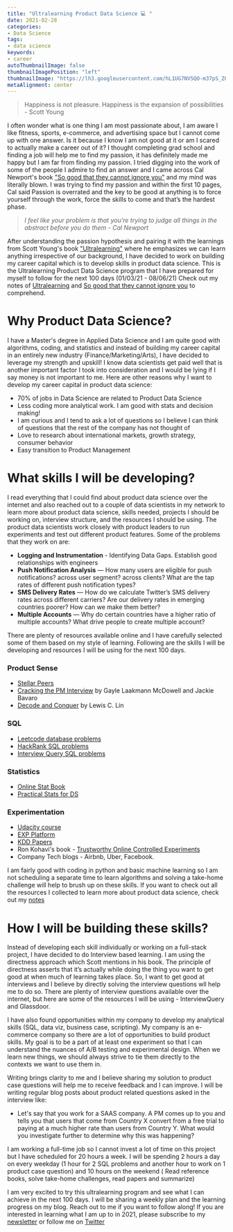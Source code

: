 ```yaml
---
title: "Ultralearning Product Data Science 💻 "
date: 2021-02-28
categories:
- Data Science
tags:
- data science
keywords:
- career
autoThumbnailImage: false
thumbnailImagePosition: "left"
thumbnailImage: "https://lh3.googleusercontent.com/hL1UG7NV5QO-m37pS_Z0RIsl5ZVSVYdhroDhUgN6Dzk-OGT5y3B699YO0PG7IzCspVGHgt4RUqxNzNDaSz8jxmBrDE-uNXNl09lCC9z7sSIa9-40sCZo3nS0JoBMfeKTPVUqTv-WpfqLssv0I7MDZ1Y57w-5gNT8HPYzoSA2tbL8zh-0bitg9-GfrGeJkcaQ6kIDbZQBnwKG-iP-5JlSxTZZeN9gAnHu7bemkhq_OeaoWdtWQo72tn1f-8BQ6SusGNdl44iYzoLT2iIhyHtUUhvmImEXAwyKJhLiPX7KEXXo9kR-NJj0OoeEJvORqczMpzxaK5Ur--Fu2EhNhrBvooK9skQnDiIAAlpd_Bgf-gdKFJF5N9ZIuxgiDd3q3GyaQw1g28eGVWhlqBZlTBuL2Inx_xvoaNdIEH3nXNdDjyFf2xJinKbtyac-G0SEZBErASRuHodhiRwuovBOQp8W8J-Rp8JXLEeH4Nh64uokYxwyNOYVkgiV72D9XG1Ws9SwR0aZPxzNdqq1Asq1oVNz4K1gUOi7TTD7DxHi0afxb1zkmCNWjDCuMckZ5oABQmlGuoUUVuRTWbQxKA75QfO9OhJYMQH1YcwfaVKKK8Gu8UMoFzhXuDUpfYEf0jrF49cmWWIbo4hBOo3-RrphoV2XF5CEaKtBLifIgrOMu3o5AACCxr-OvTab0Z80QysXJg=w500-h333-no?authuser=0"
metaAlignment: center
---
```

> Happiness is not pleasure. Happiness is the expansion of possibilities - Scott Young


I often wonder what is one thing I am most passionate about, I am aware  I like fitness, sports, e-commerce, and advertising space but I cannot come up with one answer. 
Is it because I know I am not good at it or am I scared to actually make a career out of it? 
I thought completing grad school and finding a job will help me to find my passion, it has definitely made me happy but I am far from finding my passion. 
I tried digging into the work of some of the people I admire to find an answer and I came across Cal Newport's book ["So good that they cannot ignore you"](https://www.amazon.com/Good-They-Cant-Ignore-You/dp/1455509124)
and my mind was literally blown. I was trying to find my passion and within the first 10 pages, Cal said Passion is overrated and the key to be good at anything is to force yourself through the work, force the skills to come and that’s the hardest phase.

> *I feel like your problem is that you’re trying to judge all things in the abstract before you do them - Cal Newport*

After understanding the passion hypothesis and pairing it with the learnings from Scott Young's book ["Ultralearning"](https://www.amazon.com/Ultralearning-Master-Outsmart-Competition-Accelerate/dp/006285268X) 
where he emphasizes we can learn anything irrespective of our background, I have decided to work on building my career capital which is to develop skills in product data science. This is the Ultralearning Product Data Science program that I have prepared for myself to follow for the next 100 days (01/03/21 -  08/06/21) 
Check out my notes of [Ultralearning](https://www.notion.so/Ultralearning-2507ce63b4564f0482a544749e31b1f1) and [So good that they cannot ignore you](https://www.notion.so/So-good-that-they-can-t-ignore-you-39c03841ad344221b2db59b5e62b837c) to comprehend.

# Why Product Data Science?

I have a Master's degree in Applied Data Science and I am quite good with algorithms, coding, and statistics and instead of building my career capital in an entirely new industry (Finance/Marketing/Arts), I have decided to leverage my strength and upskill! 
I know data scientists get paid well that is another important factor I took into consideration and I would be lying if I say money is not important to me. Here are other reasons why I want to develop my career capital in product data science:

- 70% of jobs in Data Science are related to Product Data Science
- Less coding more analytical work. I am good with stats and decision making!
- I am curious and I tend to ask a lot of questions so I believe I can think of questions that the rest of the company has not thought of
- Love to research about international markets, growth strategy, consumer behavior
- Easy transition to Product Management

# What skills I will be developing?


 I read everything that I could find about product data science over the internet and also reached out to a couple of data scientists in my network to learn more about product data science, skills needed, projects I should be working on, interview structure, and the resources I should be using. 
 The product data scientists work closely with product leaders to run experiments and test out different product features. Some of the problems that they work on are:
 
 - **Logging and Instrumentation** - Identifying Data Gaps. Establish good relationships with engineers
- **Push Notification Analysis** — How many users are eligible for push notifications? across user segment? across clients? What are the tap rates of different push notification types?
- **SMS Delivery Rates** — How do we calculate Twitter’s SMS delivery rates across different carriers? Are our delivery rates in emerging countries poorer? How can we make them better?
- **Multiple Accounts** — Why do certain countries have a higher ratio of multiple accounts? What drive people to create multiple account?

There are plenty of resources available online and I have carefully selected some of them based on my style of learning. Following are the skills I will be developing and resources I will be using for the next 100 days.

### Product Sense

- [Stellar Peers](https://stellarpeers.com/blog/)
- [Cracking the PM Interview](https://www.amazon.com/Cracking-PM-Interview-Product-Technology/dp/0984782818/ref=sr_1_1?s=books&ie=UTF8&qid=1530848116&sr=1-1&keywords=cracking+the+pm+interview) by Gayle Laakmann McDowell and Jackie Bavaro
- [Decode and Conquer](https://www.amazon.com/Decode-Conquer-Answers-Management-Interviews/dp/0615930417/ref=sr_1_1?s=books&ie=UTF8&qid=1530848101&sr=1-1&keywords=decode+and+conquer) by Lewis C. Lin

### SQL

- [Leetcode database problems](https://leetcode.com/problemset/database/)
- [HackRank SQL problems](https://www.hackerrank.com/domains/sql?filters%5Bstatus%5D%5B%5D=unsolved&badge_type=sql)
- [Interview Query SQL problems](https://www.interviewquery.com/)

### Statistics

- [Online Stat Book](http://onlinestatbook.com/2/index.html)
- [Practical Stats for DS](https://www.amazon.com/Practical-Statistics-Data-Scientists-Essential/dp/1491952962/ref=sr_1_1?ie=UTF8&qid=1530849206&sr=8-1&keywords=practical+statistics+for+data+scientists)

### Experimentation

- [Udacity course](https://www.udacity.com/course/ab-testing--ud257)
- [EXP Platform](https://exp-platform.com/2017abtestingtutorial/)
- [KDD Papers](https://www.kdd.org/kdd2017/accepted-papers)
- Ron Kohavi's book - [Trustworthy Online Controlled Experiments](https://www.amazon.com/Trustworthy-Online-Controlled-Experiments-Practical/dp/1108724264)
- Company Tech blogs - Airbnb, Uber, Facebook.

 I am fairly good with coding in python and basic machine learning so I am not scheduling a separate time to learn algorithms and solving a take-home challenge will help to brush up on these skills.
 If you want to check out all the resources I collected to learn more about product data science, check out my [notes](https://www.notion.so/Breaking-into-Product-Data-Science-c7ade9e9eeaf480486ce34fff2e8db7c)

# How I will be building these skills?

 Instead of developing each skill individually or working on a full-stack project, I have decided to do Interview based learning. 
 I am using the directness approach which Scott mentions in his book. The principle of directness asserts that it’s actually while doing the thing you want to get good at when much of learning takes place. 
 So, I want to get good at interviews and I believe by directly solving the interview questions wll help me to do so. 
 There are plenty of interview questions available over the internet, but here are some of the resources I will be using - InterviewQuery and Glassdoor.
 
 I have also found opportunities within my company to develop my analytical skills (SQL, data viz, business case, scripting). My company is an e-commerce company so there are a lot of opportunities to build product skills. My goal is to be a part of at least one experiment so that I can understand the nuances of A/B testing and experimental design. 
 When we learn new things, we should always strive to tie them directly to the contexts we want to use them in.
 

Writing brings clarity to me and I believe sharing my solution to product case questions will help me to receive feedback and I can improve. I will be writing regular blog posts about product related questions asked in the interview like: 

- Let's say that you work for a SAAS company. A PM comes up to you and tells you that users that come from Country X convert from a free trial to paying at a much higher rate than users from Country Y. What would you investigate further to determine why this was happening?
 

I am working a full-time job so I cannot invest a lot of time on this project but I have scheduled for 20 hours a week. 
I will be spending 2 hours a day on every weekday (1 hour for 2 SQL problems and another hour to work on 1 product case question) 
and 10 hours on the weekend ( Read reference books, solve take-home challenges, read papers and summarize)

I am very excited to try this ultralearning program and see what I can achieve in the next 100 days. I will be sharing a weekly plan and the learning progress on my blog. Reach out to me if you want to follow along! 
If you are interested in learning what I am up to in 2021, please subscribe to my [newsletter](https://harshdarji.substack.com/subscribe) or follow me on [Twitter](https://twitter.com/harshdarji_4)

